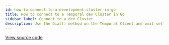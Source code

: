 ```yaml
---
id: how-to-connect-to-a-development-cluster-in-go
title: How to connect to a Temporal dev Cluster in Go
sidebar_label: Connect to a dev Cluster
description: Use the Dial() method on the Temporal Client and omit setting any client options. If there is a local dev Cluster running, the Client will connect to it.
---
```


<a class="dacx-source-link" href="https://github.com/temporalio/documentation-samples-go/blob/mainyourappyourappgateway/main_dacx.go">View source code</a>

```go
```
